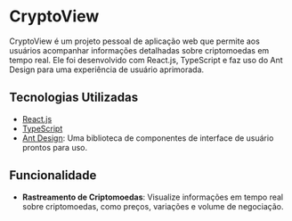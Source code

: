 # CryptoView

CryptoView é um projeto pessoal de aplicação web que permite aos usuários acompanhar informações detalhadas sobre criptomoedas em tempo real. Ele foi desenvolvido com React.js, TypeScript e faz uso do Ant Design para uma experiência de usuário aprimorada.

## Tecnologias Utilizadas

- [React.js](https://reactjs.org/)
- [TypeScript](https://www.typescriptlang.org/)
- [Ant Design](https://ant.design/): Uma biblioteca de componentes de interface de usuário prontos para uso.

## Funcionalidade

- **Rastreamento de Criptomoedas**: Visualize informações em tempo real sobre criptomoedas, como preços, variações e volume de negociação.